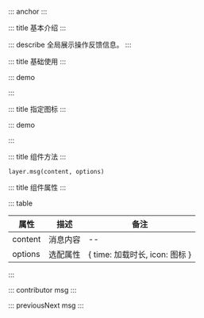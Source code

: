 ::: anchor
:::

::: title 基本介绍
:::

::: describe 全局展示操作反馈信息。
:::

::: title 基础使用
:::

::: demo

<template>
    <lay-button type="primary" @click="openMsg">普通消息</lay-button>
</template>

<script>
import { layer } from "@layui/layer-vue"

export default {
  setup() {
    const openMsg = function() {
        layer.msg("普通消息", { time: 1000 })
    }
    return {
        openMsg
    }
  }
}
</script>

:::

::: title 指定图标
:::

::: demo

<template>
    <lay-button type="primary" @click="openSuccess">成功消息</lay-button>
    <lay-button type="primary" @click="openFailure">失败消息</lay-button>
    <lay-button type="primary" @click="openWarning">警告消息</lay-button>
    <lay-button type="primary" @click="openPrimary">详情消息</lay-button>
    <lay-button type="primary" @click="openLoading">加载消息</lay-button>
</template>

<script>
import { layer } from "@layui/layer-vue"

export default {
  setup() {
    const openSuccess = function() {
        layer.msg("成功消息", { icon : 1, time: 100000})
    }
    const openFailure = function() {
        layer.msg("失败消息", { icon : 2, time: 1000})
    }
    const openWarning = function() {
        layer.msg("警告消息", { icon : 3, time: 1000})
    }
    const openPrimary = function() {
        layer.msg("详情消息", { icon : 4, time: 1000})
    }
    const openLoading = function() {
        layer.msg("加载消息", { icon : 16, time: 1000})
    }
    return {
        openSuccess, openFailure, openWarning, openPrimary, openLoading
    }
  }
}
</script>

:::

::: title 组件方法
:::

```
layer.msg(content, options)
```

::: title 组件属性
:::

::: table

| 属性                | 描述   | 备注 |
| ------------------- | ------ | ----|
| content | 消息内容 | -- |
| options | 选配属性 | { time: 加载时长, icon: 图标 }   |

:::

::: contributor msg
:::  

::: previousNext msg
:::